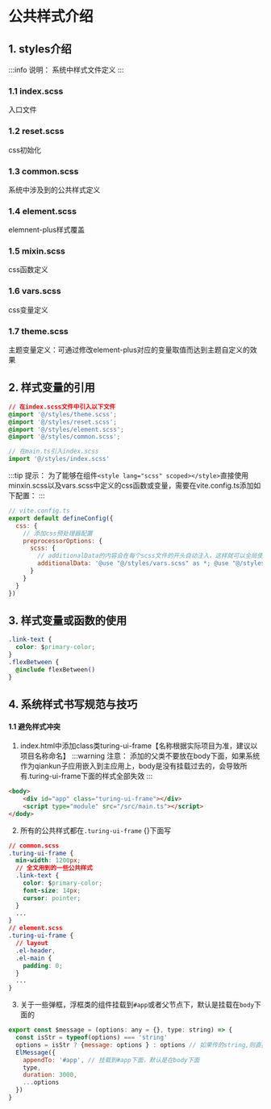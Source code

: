 
# 公共样式介绍

## 1. styles介绍
:::info 说明：
系统中样式文件定义
:::

### 1.1  index.scss
入口文件
### 1.2  reset.scss
css初始化
### 1.3  common.scss
系统中涉及到的公共样式定义
### 1.4  element.scss
elemnent-plus样式覆盖
### 1.5  mixin.scss
css函数定义
### 1.6  vars.scss
css变量定义
### 1.7  theme.scss
主题变量定义：可通过修改element-plus对应的变量取值而达到主题自定义的效果

## 2. 样式变量的引用
``` css
// 在index.scss文件中引入以下文件
@import '@/styles/theme.scss';
@import '@/styles/reset.scss';
@import '@/styles/element.scss';
@import '@/styles/common.scss';
```
``` javascript
// 在main.ts引入index.scss
import '@/styles/index.scss'
```
:::tip 提示：
为了能够在组件`<style lang="scss" scoped></style>`直接使用minxin.scss以及vars.scss中定义的css函数或变量，需要在vite.config.ts添加如下配置：
:::

``` javascript
// vite.config.ts
export default defineConfig({
  css: {
    // 添加css预处理器配置
    preprocessorOptions: {
      scss: {
        // additionalData的内容会在每个scss文件的开头自动注入，这样就可以全局使用scss了
        additionalData: '@use "@/styles/vars.scss" as *; @use "@/styles/mixin.scss" as *;'
      }
    }
  }
})
```


## 3. 样式变量或函数的使用

``` css
.link-text {
  color: $primary-color;
}
.flexBetween {
  @include flexBetween()
}
```



## 4. 系统样式书写规范与技巧

#### 1.1  避免样式冲突
1. index.html中添加class类turing-ui-frame【名称根据实际项目为准，建议以项目名称命名】
:::warning 注意：
添加的父类不要放在body下面，如果系统作为qiankun子应用嵌入到主应用上，body是没有挂载过去的，会导致所有.turing-ui-frame下面的样式全部失效
:::
``` html
<body>
    <div id="app" class="turing-ui-frame"></div>
    <script type="module" src="/src/main.ts"></script>
</dody>
```
2. 所有的公共样式都在`.turing-ui-frame` {}下面写
``` css
// common.scss
.turing-ui-frame {
  min-width: 1200px;
  // 全文用到的一些公共样式
  .link-text {
    color: $primary-color;
    font-size: 14px;
    cursor: pointer;
  }
  ...
}
// element.scss
.turing-ui-frame {
  // layout
  .el-header,
  .el-main {
    padding: 0;
  }
  ...
}
```
3. 关于一些弹框，浮框类的组件挂载到`#app`或者父节点下，默认是挂载在`body`下面的
``` javascript
export const $message = (options: any = {}, type: string) => {
  const isStr = typeof(options) === 'string'
  options = isStr ? {message: options } : options // 如果传的string,则直接当做message使用
  ElMessage({
    appendTo: '#app', // 挂载到#app下面，默认是在body下面
    type,
    duration: 3000,
    ...options
  })
}
```